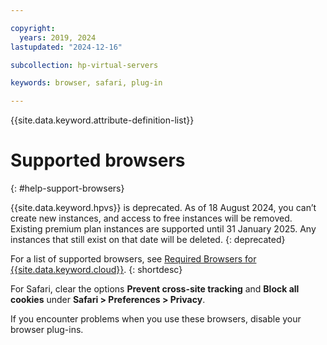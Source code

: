 ```yaml
---

copyright:
  years: 2019, 2024
lastupdated: "2024-12-16"

subcollection: hp-virtual-servers

keywords: browser, safari, plug-in

---
```


{{site.data.keyword.attribute-definition-list}}

# Supported browsers
{: #help-support-browsers}

{{site.data.keyword.hpvs}} is deprecated. As of 18 August 2024, you can’t create new instances, and access to free instances will be removed. Existing premium plan instances are supported until 31 January 2025. Any instances that still exist on that date will be deleted.
{: deprecated}

For a list of supported browsers, see [Required Browsers for {{site.data.keyword.cloud}}](/docs/overview?topic=overview-prereqs-platform#browsers-platform).
{: shortdesc}

For Safari, clear the options **Prevent cross-site tracking** and **Block all cookies** under **Safari > Preferences > Privacy**.

If you encounter problems when you use these browsers, disable your browser plug-ins.
 
